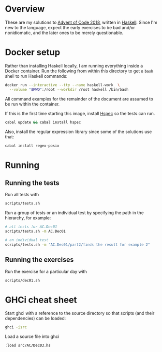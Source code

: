 # Overview

These are my solutions to [Advent of Code 2018](https://adventofcode.com/2018),
written in [Haskell](https://www.haskell.org/).  Since I'm new to the language,
expect the early exercises to be bad and/or nonidiomatic, and the later ones to
be merely questionable.

# Docker setup

Rather than installing Haskell locally, I am running everything inside a Docker
container.  Run the following from within this directory to get a `bash` shell
to run Haskell commands:

```bash
docker run --interactive --tty --name haskell-work  \
  --volume "$PWD":/root --workdir /root haskell /bin/bash
```

All command examples for the remainder of the document are assumed to be run
within the container.

If this is the first time starting this image, install
[Hspec](http://hspec.github.io/) so the tests can run.

```bash
cabal update && cabal install hspec
```    

Also, install the regular expression library since some of the solutions use
that:

```bash
cabal install regex-posix
```

# Running
## Running the tests

Run all tests with

```bash
scripts/tests.sh
```

Run a group of tests or an individual test by specifying the path in the
hierarchy, for example:

```bash
# all tests for AC.Dec01
scripts/tests.sh -m AC.Dec01

# an individual test
scripts/tests.sh -m "AC.Dec01/part2/finds the result for example 2"
```

## Running the exercises

Run the exercise for a particular day with

```bash
scripts/dec01.sh
```

# GHCi cheat sheet
Start ghci with a reference to the source directory so that scripts (and their
dependencies) can be loaded:

```bash
ghci -isrc
```

Load a source file into ghci

```
:load src/AC/Dec03.hs
```
